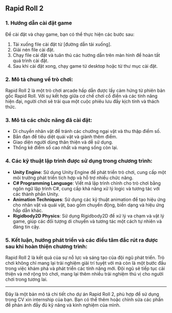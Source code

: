 ## Rapid Roll 2

### 1. Hướng dẫn cài đặt game

Để cài đặt và chạy game, bạn có thể thực hiện các bước sau:
1. Tải xuống file cài đặt từ [đường dẫn tải xuống].
2. Giải nén file cài đặt.
3. Chạy file cài đặt và tuân thủ các hướng dẫn trên màn hình để hoàn tất quá trình cài đặt.
4. Sau khi cài đặt xong, chạy game từ desktop hoặc từ thư mục cài đặt.

### 2. Mô tả chung về trò chơi:

Rapid Roll 2 là một trò chơi arcade hấp dẫn được lấy cảm hứng từ phiên bản gốc Rapid Roll. Với sự kết hợp giữa cơ chế chơi cổ điển và các tính năng hiện đại, người chơi sẽ trải qua một cuộc phiêu lưu đầy kịch tính và thách thức.

### 3. Mô tả các chức năng đã cài đặt:

- Di chuyển nhân vật để tránh các chướng ngại vật và thu thập điểm số.
- Bắn đạn để tiêu diệt quái vật và giành thêm điểm.
- Giao diện người dùng thân thiện và dễ sử dụng.
- Thống kê điểm số cao nhất và mạng sống còn lại.

### 4. Các kỹ thuật lập trình được sử dụng trong chương trình:

- **Unity Engine**: Sử dụng Unity Engine để phát triển trò chơi, cung cấp một môi trường phát triển tích hợp và hỗ trợ nhiều chức năng.
- **C# Programming Language**: Viết mã lập trình chính cho trò chơi bằng ngôn ngữ lập trình C#, cung cấp khả năng xử lý logic và tương tác với các thành phần Unity.
- **Animation Techniques**: Sử dụng các kỹ thuật animation để tạo hiệu ứng cho nhân vật và quái vật, bao gồm chuyển động, biến dạng và hiệu ứng hấp dẫn khác.
- **Rigidbody2D Physics**: Sử dụng Rigidbody2D để xử lý va chạm và vật lý game, giúp các đối tượng di chuyển và tương tác một cách tự nhiên và đáng tin cậy.

### 5. Kết luận, hướng phát triển và các điều tâm đắc rút ra được sau khi hoàn thiện chương trình:

Rapid Roll 2 là kết quả của sự nỗ lực và sáng tạo của đội ngũ phát triển. Trò chơi không chỉ mang lại trải nghiệm giải trí tuyệt vời mà còn là một bước đầu trong việc khám phá và phát triển các tính năng mới. Đội ngũ sẽ tiếp tục cải thiện và mở rộng trò chơi, mang lại thêm nhiều trải nghiệm thú vị cho người chơi trong tương lai.

---

Đây là một bản mô tả chi tiết cho dự án Rapid Roll 2, phù hợp để sử dụng trong CV xin internship của bạn. Bạn có thể thêm hoặc chỉnh sửa các phần để phản ánh đầy đủ kỹ năng và kinh nghiệm của mình.
